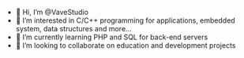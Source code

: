 - 👋 Hi, I’m @VaveStudio
- 👀 I’m interested in C/C++ programming
for applications, embedded system, data structures and more...
- 🌱 I’m currently learning PHP and SQL for back-end servers
- 🤝 I’m looking to collaborate on education and development projects

<!---
VaveStudio/VaveStudio is a ✨ special ✨ repository because its `README.md` (this file) appears on your GitHub profile.
You can click the Preview link to take a look at your changes.
--->
